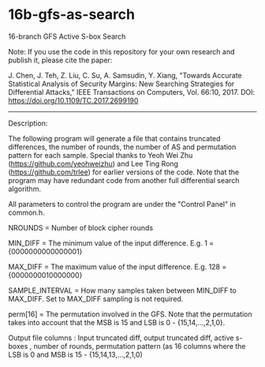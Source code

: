 # 16b-gfs-as-search
16-branch GFS Active S-box Search

Note: If you use the code in this repository for your own research and publish it, please cite the paper:

J. Chen, J. Teh, Z. Liu, C. Su, A. Samsudin, Y. Xiang, "Towards Accurate Statistical Analysis of Security Margins: New Searching Strategies for Differential Attacks," IEEE Transactions on Computers, Vol. 66:10, 2017. DOI: https://doi.org/10.1109/TC.2017.2699190

***************************************************************************

Description:

The following program will generate a file that contains truncated differences, the number of rounds, the number of AS and permutation pattern for each sample.
Special thanks to Yeoh Wei Zhu (https://github.com/yeohweizhu) and Lee Ting Rong (https://github.com/trlee) for earlier versions of the code.
Note that the program may have redundant code from another full differential search algorithm.

All parameters to control the program are under the "Control Panel" in common.h.

NROUNDS = Number of block cipher rounds

MIN_DIFF = The minimum value of the input difference. E.g. 1 =    {0000000000000001}

MAX_DIFF = The maximum value of the input difference. E.g. 128 =  {0000000010000000}

SAMPLE_INTERVAL = How many samples taken between MIN_DIFF to MAX_DIFF. Set to MAX_DIFF sampling is not required.

perm[16] = The permutation involved in the GFS. Note that the permutation takes into account that the MSB is 15 and LSB is 0 - {15,14,...,2,1,0}. 

Output file columns : Input truncated diff, output truncated diff, active s-boxes , number of rounds, permutation pattern (as 16 columns where the LSB is 0 and MSB is 15 - {15,14,13,...,2,1,0)
